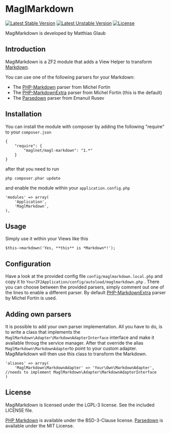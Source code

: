 # MaglMarkdown

[![Latest Stable Version](https://poser.pugx.org/maglnet/magl-markdown/v/stable.png)](https://packagist.org/packages/maglnet/magl-markdown)
[![Latest Unstable Version](https://poser.pugx.org/maglnet/magl-markdown/v/unstable.png)](https://packagist.org/packages/maglnet/magl-markdown)
[![License](https://poser.pugx.org/maglnet/magl-markdown/license.png)](https://packagist.org/packages/maglnet/magl-markdown)

MaglMarkdown is developed by Matthias Glaub

## Introduction

MaglMarkdown is a ZF2 module that adds a View Helper to transform [Markdown](http://daringfireball.net/projects/markdown/).

You can use one of the following parsers for your Markdown:
* The [PHP-Markdown](http://michelf.com/projects/php-markdown/) parser from Michel Fortin
* The [PHP-MarkdownExtra](http://michelf.ca/projects/php-markdown/extra/) parser from Michel Fortin (this is the default)
* The [Parsedown](http://parsedown.org/) parser from Emanuil Rusev

## Installation

You can install the module with composer by adding the following "require" to your `composer.json`

```
{
	"require": {
		"maglnet/magl-markdown": "1.*"
	}
}
```

after that you need to run
```
php composer.phar update
```

and enable the module within your `application.config.php`
```
'modules' => array(
	'Application',
	'MaglMarkdown',
),
```


## Usage

Simply use it within your Views like this

```
$this->markdown('Yes, **this** is *Markdown*!');
```

## Configuration

Have a look at the provided config file `config/maglmarkdown.local.php` and copy it to `YourZF2Application/config/autoload/maglmarkdown.php` .
There you can choose between the provided parsers, simply comment out one of the lines to enable a different parser.
By default [PHP-MarkdownExtra](http://michelf.ca/projects/php-markdown/extra/) parser by Michel Fortin is used.

## Adding own parsers

It is possible to add your own parser implementation.
All you have to do, is to write a class that implements the `MaglMarkdown\Adapter\MarkdownAdapterInterface` interface
and make it available throug the service manager.
After that override the alias `MaglMarkdown\MarkdownAdapter`to point to your custom adapter.
MaglMarkdown will then use this class to transform the Markdown.

```
'aliases' => array(
	'MaglMarkdown\MarkdownAdapter' => 'Your\Own\MarkdownAdapter', //needs to implement MaglMarkdown\Adapter\MarkdownAdapterInterface
)
```

## License

MaglMarkdown is licensed under the LGPL-3 license. 
See the included LICENSE file.

[PHP Markdown](http://michelf.com/projects/php-markdown/) is available under the BSD-3-Clause license.
[Parsedown](http://parsedown.org/) is available under the MIT License.
